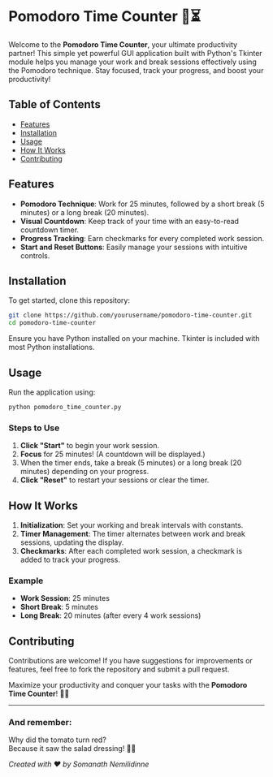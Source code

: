 # Pomodoro Time Counter 🍅⏳

Welcome to the **Pomodoro Time Counter**, your ultimate productivity partner! This simple yet powerful GUI application built with Python's Tkinter module helps you manage your work and break sessions effectively using the Pomodoro technique. Stay focused, track your progress, and boost your productivity!

## Table of Contents

- [Features](#features)
- [Installation](#installation)
- [Usage](#usage)
- [How It Works](#how-it-works)
- [Contributing](#contributing)

## Features

- **Pomodoro Technique**: Work for 25 minutes, followed by a short break (5 minutes) or a long break (20 minutes).
- **Visual Countdown**: Keep track of your time with an easy-to-read countdown timer.
- **Progress Tracking**: Earn checkmarks for every completed work session.
- **Start and Reset Buttons**: Easily manage your sessions with intuitive controls.

## Installation

To get started, clone this repository:

```bash
git clone https://github.com/yourusername/pomodoro-time-counter.git
cd pomodoro-time-counter
```

Ensure you have Python installed on your machine. Tkinter is included with most Python installations.

## Usage

Run the application using:

```bash
python pomodoro_time_counter.py
```

### Steps to Use

1. **Click "Start"** to begin your work session.
2. **Focus** for 25 minutes! (A countdown will be displayed.)
3. When the timer ends, take a break (5 minutes) or a long break (20 minutes) depending on your progress.
4. **Click "Reset"** to restart your sessions or clear the timer.

## How It Works

1. **Initialization**: Set your working and break intervals with constants.
2. **Timer Management**: The timer alternates between work and break sessions, updating the display.
3. **Checkmarks**: After each completed work session, a checkmark is added to track your progress.

### Example

- **Work Session**: 25 minutes
- **Short Break**: 5 minutes
- **Long Break**: 20 minutes (after every 4 work sessions)

## Contributing

Contributions are welcome! If you have suggestions for improvements or features, feel free to fork the repository and submit a pull request.


Maximize your productivity and conquer your tasks with the **Pomodoro Time Counter**! 🚀🍅

---

### And remember:

Why did the tomato turn red?  
Because it saw the salad dressing! 🥗😂

*Created with ❤️ by Somanath Nemilidinne*
